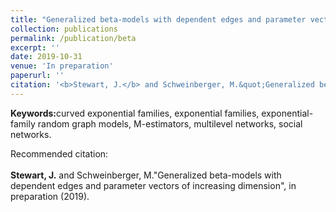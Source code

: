 ```yaml
---
title: "Generalized beta-models with dependent edges and parameter vectors of increasing dimension"
collection: publications
permalink: /publication/beta
excerpt: ''
date: 2019-10-31
venue: 'In preparation'
paperurl: ''
citation: '<b>Stewart, J.</b> and Schweinberger, M.&quot;Generalized beta-models with dependent edges and parameter vectors of increasing dimension&quot;, in preparation (2019).'
---
```


<b>Keywords:</b>curved exponential families, exponential families, exponential-family random graph models, M-estimators, multilevel networks, social networks.  


Recommended citation:<br><br><b>Stewart, J.</b> and Schweinberger, M.&quot;Generalized beta-models with dependent edges and parameter vectors of increasing dimension&quot;, in preparation (2019).


